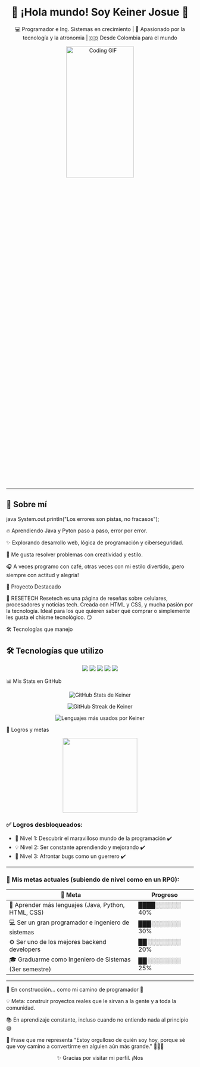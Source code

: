 <h1 align="center">👋 ¡Hola mundo! Soy Keiner Josue 🚀</h1>

<p align="center">
  💻 Programador e Ing. Sistemas en crecimiento | 🎨 Apasionado por la tecnología y la atronomia | 🇨🇴 Desde Colombia para el mundo
</p>

<p align="center">
  <img src="https://ilkinvaliyev.com/uploads/HNbj1yLc4ZaIpapLYdTUghp4jH7zie6OBC9yQQHP.jpg" width="60%" height="30%" alt="Coding GIF" />
</p>

---

## 🧠 Sobre mí

java
System.out.println("Los errores son pistas, no fracasos");

🔥 Aprendiendo Java y Pyton paso a paso, error por error.

✨ Explorando desarrollo web, lógica de programación y ciberseguridad.

🎯 Me gusta resolver problemas con creatividad y estilo.

🎧 A veces programo con café, otras veces con mi estilo divertido, ¡pero siempre con actitud y alegria!

🚀 Proyecto Destacado

📱 RESETECH
Resetech es una página de reseñas sobre celulares, procesadores y noticias tech.
Creada con HTML y CSS, y mucha pasión por la tecnología.
Ideal para los que quieren saber qué comprar o simplemente les gusta el chisme tecnológico. 😏

🛠️ Tecnologías que manejo
## 🛠️ Tecnologías que utilizo

<p align="center">
  <img src="https://img.shields.io/badge/Java-ED8B00?style=for-the-badge&logo=java&logoColor=white"/>
  <img src="https://img.shields.io/badge/HTML5-E34F26?style=for-the-badge&logo=html5&logoColor=white"/>
  <img src="https://img.shields.io/badge/CSS3-1572B6?style=for-the-badge&logo=css3&logoColor=white"/>
  <img src="https://img.shields.io/badge/Visual_Studio_Code-007ACC?style=for-the-badge&logo=visual%20studio%20code&logoColor=white"/>
  <img src="https://img.shields.io/badge/Swing-A8B9CC?style=for-the-badge&logo=java&logoColor=black"/>
</p>

📊 Mis Stats en GitHub
<p align="center">
  <img src="https://github-readme-stats.vercel.app/api?username=KeinerJosue&show_icons=true&theme=tokyonight&hide_border=true&custom_title=Estadísticas%20de%20Keiner" alt="GitHub Stats de Keiner" />
</p>

<p align="center">
  <img src="https://github-readme-streak-stats.herokuapp.com/?user=KeinerJosue&theme=tokyonight&hide_border=true" alt="GitHub Streak de Keiner" />
</p>

<p align="center">
  <img src="https://github-readme-stats.vercel.app/api/top-langs/?username=KeinerJosue&layout=compact&theme=tokyonight&hide_border=true" alt="Lenguajes más usados por Keiner" />
</p>

🏅 Logros y metas
<p align="center">
  <img src="https://media.giphy.com/media/ToMjGpx9F5ktZw8qPUQ/giphy.gif" width="200px" />
</p>

### ✅ Logros desbloqueados:

- 🧠 Nivel 1: Descubrir el maravilloso mundo de la programación ✔️
- 💡 Nivel 2: Ser constante aprendiendo y mejorando ✔️
- 🔧 Nivel 3: Afrontar bugs como un guerrero ✔️

---

### 🚀 Mis metas actuales (subiendo de nivel como en un RPG):

| 🎯 Meta                                             | Progreso         |
|-----------------------------------------------------|------------------|
| 🧠 Aprender más lenguajes (Java, Python, HTML, CSS) | ████░░░░░░ 40%   |
| 💻 Ser un gran programador e ingeniero de sistemas  | ███░░░░░░░ 30%   |
| ⚙️ Ser uno de los mejores backend developers         | ██░░░░░░░░ 20%   |
| 🎓 Graduarme como Ingeniero de Sistemas (3er semestre) | ██░░░░░░░░ 25%   |

---

🚧 En construcción... como mi camino de programador 💪

💡 Meta: construir proyectos reales que le sirvan a la gente y a toda la comunidad.

📚 En aprendizaje constante, incluso cuando no entiendo nada al principio 😅

💬 Frase que me representa
"Estoy orgulloso de quién soy hoy, porque sé que voy camino a convertirme en alguien aún más grande." 🧠👨‍💻

<p align="center"> ✨ Gracias por visitar mi perfil. ¡Nos 
